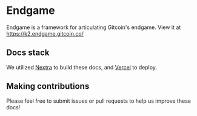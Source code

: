 # Endgame

Endgame is a framework for articulating Gitcoin's endgame.  View it at https://k2.endgame.gitcoin.co/

## Docs stack

We utilized [Nextra](https://nextra.site) to build these docs, and [Vercel](https://vercel.com/templates/next.js/documentation-starter-kit) to deploy. 

## Making contributions

Please feel free to submit issues or pull requests to help us improve these docs!
